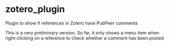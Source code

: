 # zotero_plugin
Plugin to show if references in Zotero have PubPeer comments

This is a very preliminary version. So far, it only shows a menu item when right-clicking on a reference to check whether a comment has been posted
